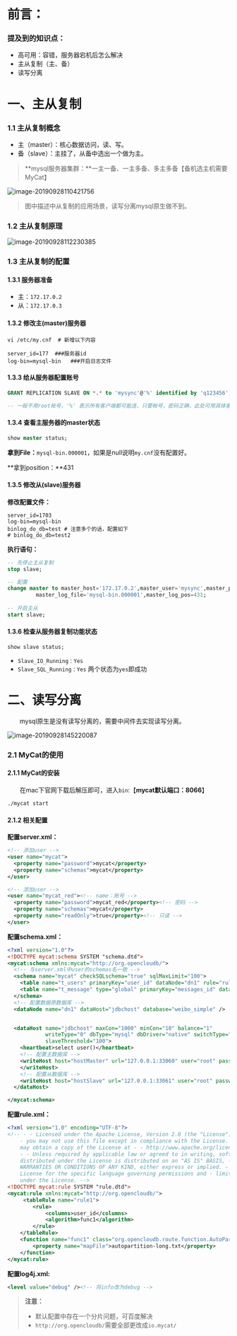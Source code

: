 # 前言：



### 提及到的知识点：

- 高可用：容错，服务器宕机后怎么解决
- 主从复制（主、备）
- 读写分离





# 一、主从复制

### 1.1 主从复制概念

- 主（master）：核心数据访问，读、写。
- 备（slave）：主挂了，从备中选出一个做为主。

> **mysql服务器集群：**一主一备、一主多备、多主多备【备机选主机需要MyCat】

![image-20190928110421756](img/image-20190928110421756.png)

> 图中描述中从复制的应用场景，读写分离mysql原生做不到。

### 1.2 主从复制原理

![image-20190928112230385](img/image-20190928112230385.png)



### 1.3 主从复制的配置



#### 1.3.1 服务器准备

- 主：`172.17.0.2`
- 从：`172.17.0.3`



#### 1.3.2 修改主(master)服务器

```shell
vi /etc/my.cnf  # 新增以下内容

server_id=177  ###服务器id
log-bin=mysql-bin   ###开启日志文件
```



#### 1.3.3 给从服务器配置账号

```sql
GRANT REPLICATION SLAVE ON *.* to 'mysync'@'%' identified by 'q123456';

-- 一般不用root帐号，'%' 表示所有客户端都可能连，只要帐号，密码正确，此处可用具体客户端IP代替，如172.17.0.3，加强安全。
```



#### 1.3.4 查看主服务器的master状态

```sql
show master status;
```

**拿到File：**`mysql-bin.000001`，如果是null说明`my.cnf`没有配置好。

**拿到position：**431



#### 1.3.5 修改从(slave)服务器

**修改配置文件：**

```shell
server_id=1703
log-bin=mysql-bin
binlog_do_db=test # 注意多个的话，配置如下
# binlog_do_db=test2
```

**执行语句：**

```sql
-- 先停止主从复制
stop slave;

-- 配置
change master to master_host='172.17.0.2',master_user='mysync',master_password='q123456',
         master_log_file='mysql-bin.000001',master_log_pos=431;
         
-- 开启主从
start slave;
```



#### 1.3.6 检查从服务器复制功能状态

```sql
show slave status;
```

- `Slave_IO_Running：Yes`
- `Slave_SQL_Running：Yes`      两个状态为`yes`即成功



# 二、读写分离

&emsp;&emsp;mysql原生是没有读写分离的，需要中间件去实现读写分离。

![image-20190928145220087](img/image-20190928144853453.png)



### 2.1 MyCat的使用



#### 2.1.1 MyCat的安装

&emsp;&emsp;在mac下官网下载后解压即可，进入`bin`:【**mycat默认端口：8066**】

```shell
./mycat start
```



#### 2.1.2 相关配置

**配置server.xml：**

```xml
<!-- 添加user -->
<user name="mycat">
  <property name="password">mycat</property>
  <property name="schemas">mycat</property>
</user>

<!-- 添加user -->
<user name="mycat_red"><!-- name：账号 -->
  <property name="password">mycat_red</property><!-- 密码 -->
  <property name="schemas">mycat</property>
  <property name="readOnly">true</property><!-- 只读 -->
</user>
```

**配置schema.xml：**

```xml
<?xml version="1.0"?>
<!DOCTYPE mycat:schema SYSTEM "schema.dtd">
<mycat:schema xmlns:mycat="http://org.opencloudb/">
  <!-- 与server.xml中user的schemas名一致 -->
  <schema name="mycat" checkSQLschema="true" sqlMaxLimit="100">
    <table name="t_users" primaryKey="user_id" dataNode="dn1" rule="rule1"/><!-- 同步的表 -->
    <table name="t_message" type="global" primaryKey="messages_id" dataNode="dn1" /><!-- 同步的表 -->
  </schema>
  <!-- 配置数据原数据库 -->
  <dataNode name="dn1" dataHost="jdbchost" database="weibo_simple" />


  <dataHost name="jdbchost" maxCon="1000" minCon="10" balance="1"
            writeType="0" dbType="mysql" dbDriver="native" switchType="1"
            slaveThreshold="100">
    <heartbeat>select user()</heartbeat>  
    <!-- 配置主数据库 -->
    <writeHost host="hostMaster" url="127.0.0.1:33060" user="root" password="123456">
    </writeHost>
    <!-- 配置从数据库 -->
    <writeHost host="hostSlave" url="127.0.0.1:33061" user="root" password="123456"/>
  </dataHost>

</mycat:schema>
```

**配置rule.xml：**

```xml
<?xml version="1.0" encoding="UTF-8"?>
<!-- - - Licensed under the Apache License, Version 2.0 (the "License"); 
	- you may not use this file except in compliance with the License. - You 
	may obtain a copy of the License at - - http://www.apache.org/licenses/LICENSE-2.0 
	- - Unless required by applicable law or agreed to in writing, software - 
	distributed under the License is distributed on an "AS IS" BASIS, - WITHOUT 
	WARRANTIES OR CONDITIONS OF ANY KIND, either express or implied. - See the 
	License for the specific language governing permissions and - limitations 
	under the License. -->
<!DOCTYPE mycat:rule SYSTEM "rule.dtd">
<mycat:rule xmlns:mycat="http://org.opencloudb/">
	 <tableRule name="rule1">
        <rule>
            <columns>user_id</columns>
            <algorithm>func1</algorithm>
        </rule>
    </tableRule>
    <function name="func1" class="org.opencloudb.route.function.AutoPartitionByLong">
  		<property name="mapFile">autopartition-long.txt</property>
    </function>
</mycat:rule>
```

**配置log4j.xml:**

```xml
<level value="debug" /><!-- 将info改为debug -->
```

> **注意：**
>
> - 默认配置中存在一个分片问题，可百度解决
> - `http://org.opencloudb/`需要全部更改成`io.mycat/`

